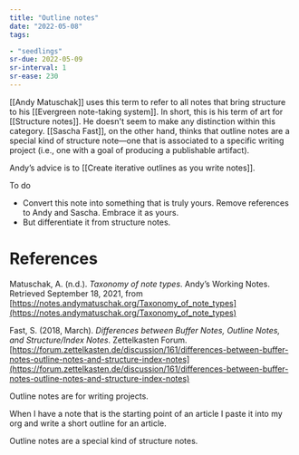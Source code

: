 ```yaml
---
title: "Outline notes"
date: "2022-05-08"
tags:

- "seedlings"
sr-due: 2022-05-09
sr-interval: 1
sr-ease: 230
---
```


[[Andy Matuschak]] uses this term to refer to all notes that bring structure to his [[Evergreen note-taking system]]. In short, this is his term of art for [[Structure notes]]. He doesn't seem to make any distinction within this category. [[Sascha Fast]], on the other hand, thinks that outline notes are a special kind of structure note—one that is associated to a specific writing project (i.e., one with a goal of producing a publishable artifact).

Andy’s advice is to [[Create iterative outlines as you write notes]].

To do
- Convert this note into something that is truly yours. Remove references to Andy and Sascha. Embrace it as yours.
- But differentiate it from structure notes.

# References

Matuschak, A. (n.d.). *Taxonomy of note types*. Andyʼs Working Notes. Retrieved September 18, 2021, from [https://notes.andymatuschak.org/Taxonomy_of_note_types](https://notes.andymatuschak.org/Taxonomy_of_note_types)

Fast, S. (2018, March). *Differences between Buffer Notes, Outline Notes, and Structure/Index Notes*. Zettelkasten Forum. [https://forum.zettelkasten.de/discussion/161/differences-between-buffer-notes-outline-notes-and-structure-index-notes](https://forum.zettelkasten.de/discussion/161/differences-between-buffer-notes-outline-notes-and-structure-index-notes)

   Outline notes are for writing projects.

   When I have a note that is the starting point of an article I paste it into my org and write a short outline for an article.

   Outline notes are a special kind of structure notes.

